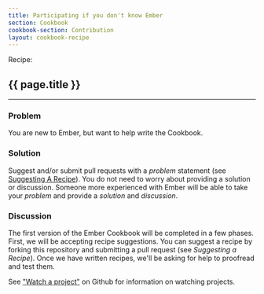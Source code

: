 ```yaml
---
title: Participating if you don't know Ember
section: Cookbook
cookbook-section: Contribution
layout: cookbook-recipe
---
```

<span class="recipe-label">Recipe:</span>
## {{ page.title }}
-----
### Problem
You are new to Ember, but want to help write the Cookbook.

### Solution
Suggest and/or submit pull requests with a _problem_ statement (see [Suggesting A Recipe](/recipes/contributing/suggesting_a_recipe.html)). You do not need to worry about providing a solution or discussion. Someone more experienced with Ember will be able to take your _problem_ and provide a _solution_ and _discussion_.

### Discussion
The first version of the Ember Cookbook will be completed in a few phases. First, we will be accepting
recipe suggestions. You can suggest a recipe by forking this repository and submitting a pull request
(see _Suggesting a Recipe_). Once we have written recipes, we'll be asking for help to proofread and test
them.

See ["Watch a project"](https://help.github.com/articles/be-social#watch-a-project) on Github for information on watching projects.
